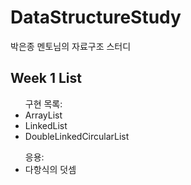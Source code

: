 # DataStructureStudy
박은종 멘토님의 자료구조 스터디

## Week 1 List
<ul>
구현 목록:
<li>ArrayList</li>
<li>LinkedList</li>
<li>DoubleLinkedCircularList</li>
</ul>
<ul>
응용:
<li>다항식의 덧셈</li>
</ul>


